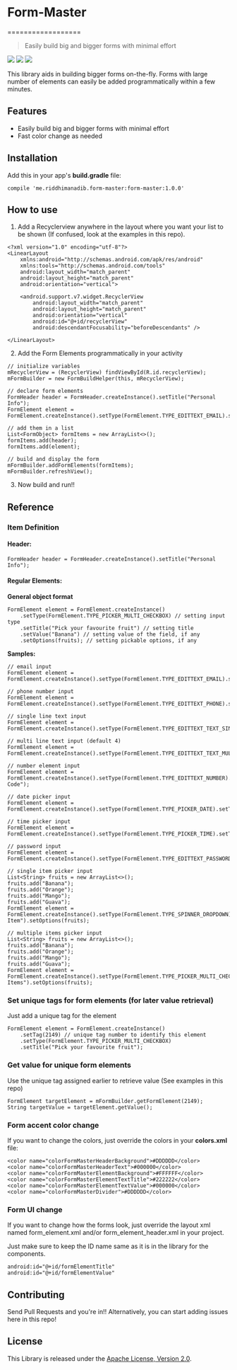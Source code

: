 # Form-Master
==================

> Easily build big and bigger forms with minimal effort

![](https://github.com/adib2149/FormMaster/blob/master/screenshot/screenshot1.gif)
![](https://github.com/adib2149/FormMaster/blob/master/screenshot/screenshot2.gif)
![](https://github.com/adib2149/FormMaster/blob/master/screenshot/screenshot3.gif)

This library aids in building bigger forms on-the-fly. Forms with large number of elements can easily be added programmatically within a few minutes.


## Features
- Easily build big and bigger forms with minimal effort
- Fast color change as needed


## Installation
Add this in your app's **build.gradle** file:
```
compile 'me.riddhimanadib.form-master:form-master:1.0.0'
```


## How to use
1. Add a Recyclerview anywhere in the layout where you want your list to be shown (If confused, look at the examples in this repo).

``` 'xml'
<?xml version="1.0" encoding="utf-8"?>
<LinearLayout
    xmlns:android="http://schemas.android.com/apk/res/android"
    xmlns:tools="http://schemas.android.com/tools"
    android:layout_width="match_parent"
    android:layout_height="match_parent"
    android:orientation="vertical">

    <android.support.v7.widget.RecyclerView
        android:layout_width="match_parent"
        android:layout_height="match_parent"
        android:orientation="vertical"
        android:id="@+id/recyclerView"
        android:descendantFocusability="beforeDescendants" />

</LinearLayout>
```

2. Add the Form Elements programmatically in your activity
``` 'java'
// initialize variables
mRecyclerView = (RecyclerView) findViewById(R.id.recyclerView);
mFormBuilder = new FormBuildHelper(this, mRecyclerView);

// declare form elements
FormHeader header = FormHeader.createInstance().setTitle("Personal Info");
FormElement element = FormElement.createInstance().setType(FormElement.TYPE_EDITTEXT_EMAIL).setTitle("Email");

// add them in a list
List<FormObject> formItems = new ArrayList<>();
formItems.add(header);
formItems.add(element);

// build and display the form
mFormBuilder.addFormElements(formItems);
mFormBuilder.refreshView();
```
3. Now build and run!!


## Reference

### Item Definition

#### Header:
``` 'java'
FormHeader header = FormHeader.createInstance().setTitle("Personal Info");
```

#### Regular Elements:
 
**General object format**
``` 'java'
FormElement element = FormElement.createInstance()
    .setType(FormElement.TYPE_PICKER_MULTI_CHECKBOX) // setting input type
    .setTitle("Pick your favourite fruit") // setting title
    .setValue("Banana") // setting value of the field, if any
    .setOptions(fruits); // setting pickable options, if any
```

**Samples:**
``` 'java'
// email input
FormElement element = FormElement.createInstance().setType(FormElement.TYPE_EDITTEXT_EMAIL).setTitle("Email");

// phone number input
FormElement element = FormElement.createInstance().setType(FormElement.TYPE_EDITTEXT_PHONE).setTitle("Phone");

// single line text input
FormElement element = FormElement.createInstance().setType(FormElement.TYPE_EDITTEXT_TEXT_SINGLELINE).setTitle("Location");

// multi line text input (default 4)
FormElement element = FormElement.createInstance().setType(FormElement.TYPE_EDITTEXT_TEXT_MULTILINE).setTitle("Address");

// number element input
FormElement element = FormElement.createInstance().setType(FormElement.TYPE_EDITTEXT_NUMBER).setTitle("Zip Code");

// date picker input
FormElement element = FormElement.createInstance().setType(FormElement.TYPE_PICKER_DATE).setTitle("Date");

// time picker input
FormElement element = FormElement.createInstance().setType(FormElement.TYPE_PICKER_TIME).setTitle("Time");

// password input
FormElement element = FormElement.createInstance().setType(FormElement.TYPE_EDITTEXT_PASSWORD).setTitle("Password");

// single item picker input
List<String> fruits = new ArrayList<>();
fruits.add("Banana");
fruits.add("Orange");
fruits.add("Mango");
fruits.add("Guava");
FormElement element = FormElement.createInstance().setType(FormElement.TYPE_SPINNER_DROPDOWN).setTitle("Single Item").setOptions(fruits);

// multiple items picker input
List<String> fruits = new ArrayList<>();
fruits.add("Banana");
fruits.add("Orange");
fruits.add("Mango");
fruits.add("Guava");
FormElement element = FormElement.createInstance().setType(FormElement.TYPE_PICKER_MULTI_CHECKBOX).setTitle("Multi Items").setOptions(fruits);
```

### Set unique tags for form elements (for later value retrieval)
Just add a unique tag for the element
``` 'java'
FormElement element = FormElement.createInstance()
    .setTag(2149) // unique tag number to identify this element
    .setType(FormElement.TYPE_PICKER_MULTI_CHECKBOX)
    .setTitle("Pick your favourite fruit");
```

### Get value for unique form elements
Use the unique tag assigned earlier to retrieve value (See examples in this repo)
``` 'java'
FormElement targetElement = mFormBuilder.getFormElement(2149);
String targetValue = targetElement.getValue();
```

### Form accent color change
If you want to change the colors, just override the colors in your **colors.xml** file:
```'xml'
<color name="colorFormMasterHeaderBackground">#DDDDDD</color>
<color name="colorFormMasterHeaderText">#000000</color>
<color name="colorFormMasterElementBackground">#FFFFFF</color>
<color name="colorFormMasterElementTextTitle">#222222</color>
<color name="colorFormMasterElementTextValue">#000000</color>
<color name="colorFormMasterDivider">#DDDDDD</color>
```

### Form UI change
If you want to change how the forms look, just override the layout xml named form_element.xml and/or form_element_header.xml in your project.

Just make sure to keep the ID name same as it is in the library for the components.
```
android:id="@+id/formElementTitle"
android:id="@+id/formElementValue"
```

## Contributing
Send Pull Requests and you're in!! Alternatively, you can start adding issues here in this repo!
 

License
-----------------
This Library is released under the [Apache License, Version 2.0](http://www.apache.org/licenses/LICENSE-2.0).
